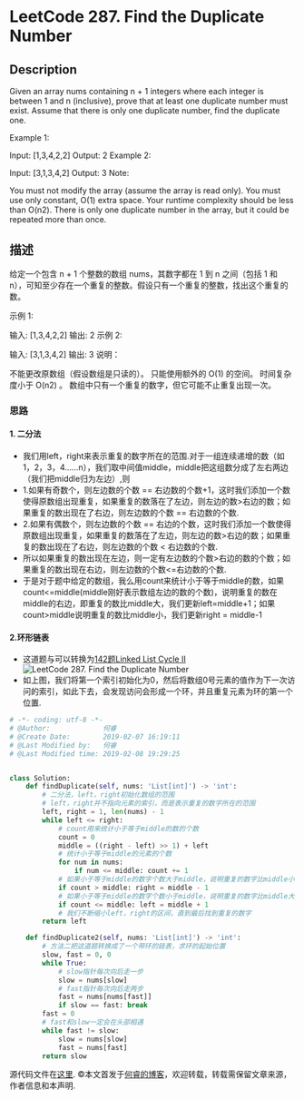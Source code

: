 # LeetCode 287. Find the Duplicate Number

## Description

Given an array nums containing n + 1 integers where each integer is between 1 and n (inclusive), prove that at least one duplicate number must exist. Assume that there is only one duplicate number, find the duplicate one.

Example 1:

Input: [1,3,4,2,2]
Output: 2
Example 2:

Input: [3,1,3,4,2]
Output: 3
Note:

You must not modify the array (assume the array is read only).
You must use only constant, O(1) extra space.
Your runtime complexity should be less than O(n2).
There is only one duplicate number in the array, but it could be repeated more than once.

## 描述

给定一个包含 n + 1 个整数的数组 nums，其数字都在 1 到 n 之间（包括 1 和 n），可知至少存在一个重复的整数。假设只有一个重复的整数，找出这个重复的数。

示例 1:

输入: [1,3,4,2,2]
输出: 2
示例 2:

输入: [3,1,3,4,2]
输出: 3
说明：

不能更改原数组（假设数组是只读的）。
只能使用额外的 O(1) 的空间。
时间复杂度小于 O(n2) 。
数组中只有一个重复的数字，但它可能不止重复出现一次。

### 思路

#### 1. 二分法

* 我们用left，right来表示重复的数字所在的范围.对于一组连续递增的数（如1，2，3，4……n），我们取中间值middle，middle把这组数分成了左右两边（我们把middle归为左边）,则
* 1.如果有奇数个，则左边数的个数 == 右边数的个数+1，这时我们添加一个数使得原数组出现重复，如果重复的数落在了左边，则左边的数>右边的数；如果重复的数出现在了右边，则左边数的个数 == 右边数的个数.
* 2.如果有偶数个，则左边数的个数 == 右边的个数，这时我们添加一个数使得原数组出现重复，如果重复的数落在了左边，则左边的数>右边的数；如果重复的数出现在了右边，则左边数的个数 < 右边数的个数.
* 所以如果重复的数出现在左边，则一定有左边数的个数>右边的数的个数；如果重复的数出现在右边，则左边数的个数<=右边数的个数.
* 于是对于题中给定的数组，我么用count来统计小于等于middle的数，如果count<=middle(middle刚好表示数组左边的数的个数)，说明重复的数在middle的右边，即重复的数比middle大，我们更新left=middle+1；如果count>middle说明重复的数比middle小，我们更新right = middle-1

#### 2.环形链表

* 这道题与可以转换为[142题Linked List Cycle II](https://leetcode.com/problems/linked-list-cycle-ii/description/)
![LeetCode 287. Find the Duplicate Number](https://www.ruicore.cn/wp-content/uploads/2019/02/LeetCode-287.-Find-the-Duplicate-Number.svg)
* 如上图，我们将第一个索引初始化为0，然后将数组0号元素的值作为下一次访问的索引，如此下去，会发现访问会形成一个环，并且重复元素为环的第一个位置.

```py
# -*- coding: utf-8 -*-
# @Author:             何睿
# @Create Date:        2019-02-07 16:19:11
# @Last Modified by:   何睿
# @Last Modified time: 2019-02-08 19:29:25


class Solution:
    def findDuplicate(self, nums: 'List[int]') -> 'int':
        # 二分法，left，right初始化数组的范围
        # left，right并不指向元素的索引，而是表示重复的数字所在的范围
        left, right = 1, len(nums) - 1
        while left <= right:
            # count用来统计小于等于middle的数的个数
            count = 0
            middle = ((right - left) >> 1) + left
            # 统计小于等于middle的元素的个数
            for num in nums:
                if num <= middle: count += 1
            # 如果小于等于middle的数字个数大于middle，说明重复的数字比middle小
            if count > middle: right = middle - 1
            # 如果小于等于middle的数字个数小于middle，说明重复的数字比middle大
            if count <= middle: left = middle + 1
            # 我们不断缩小left，right的区间，直到最后找到重复的数字
        return left

    def findDuplicate2(self, nums: 'List[int]') -> 'int':
        # 方法二把这道题转换成了一个带环的链表，求环的起始位置
        slow, fast = 0, 0
        while True:
            # slow指针每次向后走一步
            slow = nums[slow]
            # fast指针每次向后走两步
            fast = nums[nums[fast]]
            if slow == fast: break
        fast = 0
        # fast和slow一定会在头部相遇
        while fast != slow:
            slow = nums[slow]
            fast = nums[fast]
        return slow
```

源代码文件在[这里](https://github.com/ruicore/Algorithm/blob/master/Leetcode/2019-02-07-287-Find-the-Duplicate-Number.py).
©本文首发于[何睿的博客](https://www.ruicore.cn/leetcode-287-find-the-duplicate-number/)，欢迎转载，转载需保留文章来源，作者信息和本声明.
